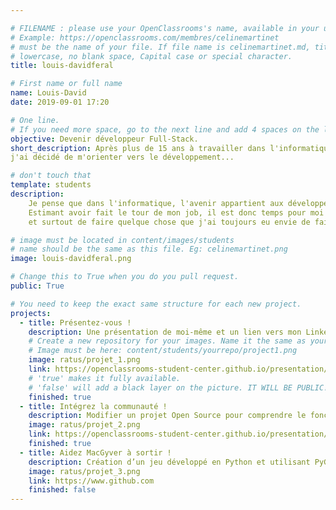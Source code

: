 ```yaml
---

# FILENAME : please use your OpenClassrooms's name, available in your url.
# Example: https://openclassrooms.com/membres/celinemartinet
# must be the name of your file. If file name is celinemartinet.md, title is celinemartinet.
# lowercase, no blank space, Capital case or special character.
title: louis-davidferal

# First name or full name
name: Louis-David
date: 2019-09-01 17:20

# One line.
# If you need more space, go to the next line and add 4 spaces on the left, as in 'description'.
objective: Devenir développeur Full-Stack.
short_description: Après plus de 15 ans à travailler dans l'informatique en tant qu'Administrateur systèmes,
j'ai décidé de m'orienter vers le développement...

# don't touch that
template: students
description:
    Je pense que dans l'informatique, l'avenir appartient aux développeurs.
    Estimant avoir fait le tour de mon job, il est donc temps pour moi de me lancer dans un nouveau challenge, 
    et surtout de faire quelque chose que j'ai toujours eu envie de faire depuis de longues années.

# image must be located in content/images/students
# name should be the same as this file. Eg: celinemartinet.png
image: louis-davidferal.png

# Change this to True when you do you pull request.
public: True

# You need to keep the exact same structure for each new project.
projects:
  - title: Présentez-vous !
    description: Une présentation de moi-même et un lien vers mon LinkedIn.
    # Create a new repository for your images. Name it the same as your nickname and profile picture.
    # Image must be here: content/students/yourrepo/project1.png
    image: ratus/projet_1.png
    link: https://openclassrooms-student-center.github.io/presentation/students/ratus.html
    # 'true' makes it fully available.
    # 'false' will add a black layer on the picture. IT WILL BE PUBLIC!
    finished: true
  - title: Intégrez la communauté !
    description: Modifier un projet Open Source pour comprendre le fonctionnement de Git, de Github et des pull requests. 
    image: ratus/projet_2.png
    link: https://openclassrooms-student-center.github.io/presentation/students/ratus.html
    finished: true
  - title: Aidez MacGyver à sortir !
    description: Création d’un jeu développé en Python et utilisant PyGame.
    image: ratus/projet_3.png
    link: https://www.github.com
    finished: false
---
```

